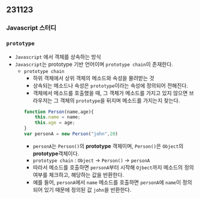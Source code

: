 ## 231123
### Javascript 스터디

### `prototype`
- `Javascript` 에서 객체를 상속하는 방식
- `Javascript`는 prototype 기반 언어이며 `prototype chain`이 존재한다.
    * `prototype chain`
        - 하위 객체에서 상위 객체의 메소드와 속성을 물려받는 것
        - 상속되는 메소드나 속성은 `prototype`이라는 속성에 정의되어 전해진다.
        - 객체에서 메소드를 호출했을 때, 그 객체가 메소드를 가지고 있지 않으면 브라우저는 그 객체의 `prototype`을 뒤지며 메소드를 가지는지 찾는다.
        ```js
        function Person(name,age){
            this.name = name;
            this.age = age;
        }
        var personA = new Person("john",20)
        ```
        - `personA`는 `Person()`의 **prototype** 객체이며, `Person()`은 `Object`의 **prototype**객체이다.
        - `prototype chain` : `Object` -> `Person()` -> `personA`
        - 따라서 메소드를 호출하면 `personA`부터 시작해 `Ojbect`까지 메소드의 정의여부를 체크하고, 해당하는 값을 반환한다.
        - 예를 들어, `personA`에서 `name` 메소드를 호출하면 `personA`에 `name`이 정의되어 있기 때문에 정의된 값 `john`을 반환한다.